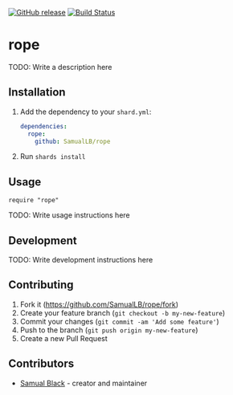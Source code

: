 [![GitHub release](https://img.shields.io/github/release/<YOUR-GITHUB-USERNAME>/<YOUR-REPOSITORY-NAME>.svg)](https://github.com/SamualLB/rope/releases)
[![Build Status](https://travis-ci.org/SamualLB/rope.svg?branch=master)](https://travis-ci.org/SamualLB/rope)

# rope

TODO: Write a description here

## Installation

1. Add the dependency to your `shard.yml`:

   ```yaml
   dependencies:
     rope:
       github: SamualLB/rope
   ```

2. Run `shards install`

## Usage

```crystal
require "rope"
```

TODO: Write usage instructions here

## Development

TODO: Write development instructions here

## Contributing

1. Fork it (<https://github.com/SamualLB/rope/fork>)
2. Create your feature branch (`git checkout -b my-new-feature`)
3. Commit your changes (`git commit -am 'Add some feature'`)
4. Push to the branch (`git push origin my-new-feature`)
5. Create a new Pull Request

## Contributors

- [Samual Black](https://github.com/SamualLB) - creator and maintainer
